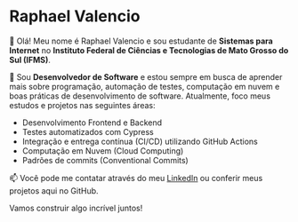 # Raphael Valencio

👋 Olá! Meu nome é Raphael Valencio e sou estudante de **Sistemas para Internet** no **Instituto Federal de Ciências e Tecnologias de Mato Grosso do Sul (IFMS)**. 

🔧 Sou **Desenvolvedor de Software** e estou sempre em busca de aprender mais sobre programação, automação de testes, computação em nuvem e boas práticas de desenvolvimento de software. Atualmente, foco meus estudos e projetos nas seguintes áreas:

- Desenvolvimento Frontend e Backend
- Testes automatizados com Cypress
- Integração e entrega contínua (CI/CD) utilizando GitHub Actions
- Computação em Nuvem (Cloud Computing)
- Padrões de commits (Conventional Commits)

📫 Você pode me contatar através do meu [LinkedIn](https://www.linkedin.com/in/raphael-valencio/) ou conferir meus projetos aqui no GitHub.

Vamos construir algo incrível juntos!
